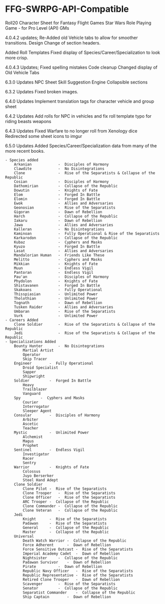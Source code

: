 # FFG-SWRPG-API-Compatible
Roll20 Character Sheet for Fantasy Flight Games Star Wars Role Playing Game - for Pro Level (API) GMs

4.0.4.2 updates;
Re-Added old Vehicle tabs to allow for smoother transitions.
Design Change of section headers.

Added Roll Templates
Fixed display of Species/Career/Specialization to look more crisp.

4.0.4.3 Updates;
Fixed spelling mistakes
Code cleanup
Changed display of Old Vehicle Tabs

6.3.0 Updates
NPC Sheet
Skill Suggestion Engine
Collapsible sections

6.3.2 Updates
Fixed broken images.

6.4.0 Updates
Implement translation tags for character vehicle and group sheet

6.4.2 Updates
Add rolls for NPC in vehicles and fix roll template typo for riding beasts weapons

6.4.3 Updates
Fixed Warfare to no longer roll from Xenology dice
Redirected some sheet icons to imgur

6.5.0 Updates
Added Species/Career/Specialization data from many of the more recent books.

	- Species added
		Arkanian			-  Disciples of Harmony
		Clawdite			-  No Disintegrations	
		Clone				-  Rise of the Separatists & Collapse of the Republic
		Cosian				-  Disciples of Harmony
		Dathomirian			-  Collapse of the Republic
		Dowutin				-  Knights of Fate
		Elom				-  Forged In Battle
		Elomin				-  Forged In Battle
		Ewok				-  Allies and Adversaries
		Geonosian			-  Rise of the Separatists
		Gigoran				-  Dawn of Rebellion
		Harch				-  Collapse of the Republic
		Iakaru				-  Dawn of Rebellion
		Jawa				-  Allies and Adversaries
		Kalleran			-  No Disintegrations
		Kaminoan			-  Fully Operational & Rise of the Separatists
		Karkarodon			-  Collapse of the Republic
		Kubaz				-  Cyphers and Masks
		Kyuzo				-  Forged In Battle
		Lasat				-  Allies and Adversaries
		Mandalorian Human	-  Friends Like These
		Melitto				-  Cyphers and Masks
		Mikkian				-  Knights of Fate
		Muun				-  Endless Vigil
		Pantoran			-  Endless Vigil
		Pau'an				-  Disciples of Harmony
		Phydolon			-  Knights of Fate
		Shistavanen			-  Forged In Battle
		Skakoans			-  Fully Operational
		Thisspiasian		-  Unlimited Power
		Tholothian			-  Unlimited Power
		Tognath				-  Dawn of Rebellion
		Tusken Raider		-  Allies and Adversaries
		Umbaran				-  Rise of the Separatists
		Vurk				-  Unlimited Power
	- Careers Added
		Clone Soldier		-  Rise of the Separatists & Collapse of the Republic
		Jedi				-  Rise of the Separatists & Collapse of the Republic
	- Specializations Added
		Bounty Hunter		-  No Disintegrations
			Martial Artist
			Operator
			Skip Tracer
		Engineer		-  Fully Operational
			Droid Specialist
			Sapper
			Shipwright
		Soldier			-  Forged In Battle
			Heavy
			Trailblazer
			Vanguard
		Spy			-  Cyphers and Masks
			Courier
			Interrogator
			Sleeper Agent
		Consular		-  Disciples of Harmony
			Arbiter
			Ascetic
			Teacher
		Mystic			-  Unlimited Power
			Alchemist
			Magus
			Prophet
		Sentinel		-  Endless Vigil
			Investigator
			Racer
			Sentry
		Warrior			-  Knights of Fate
			Colossus
			Juyo Berserker
			Steel Hand Adept
		Clone Soldier
			Clone Pilot	-  Rise of the Separatists
			Clone Trooper	-  Rise of the Separatists
			Clone Officer   -  Rise of the Separatists
			ARC Trooper	-  Collapse of the Republic
			Clone Commander	-  Collapse of the Republic
			Clone Veteran	-  Collapse of the Republic
		Jedi
			Knight		-  Rise of the Separatists
			Padawan		-  Rise of the Separatists
			General		-  Collapse of the Republic
			Master		-  Collapse of the Republic
		Universal
			Death Watch Warrior	-  Collapse of the Republic
			Force Adherent		-  Dawn of Rebellion
			Force Sensitive Outcast	-  Rise of the Separatists
			Imperial Academy Cadet	-  Dawn of Rebellion
			Nightsister		-  Collapse of the Republic
			Padawan Survivor	-  Dawn of Rebellion
			Pirate			-  Dawn of Rebellion
			Republic Navy Officer	-  Rise of the Separatists
			Republic Representative	-  Rise of the Separatists
			Retired Clone Trooper	-  Dawn of Rebellion
			Scavenger		-  Rise of the Separatists
			Senator			-  Collapse of the Republic
			Separatist Commander	-  Collapse of the Republic
			Ship Captain		-  Dawn of Rebellion
	
